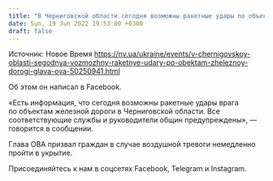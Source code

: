 ```yaml
---
title: "В Черниговской области сегодня возможны ракетные удары по объектам железной дороги — глава ОВА"
date: Sun, 19 Jun 2022 19:53:00 +0300
draft: false
---
```

Источник: Новое Время https://nv.ua/ukraine/events/v-chernigovskoy-oblasti-segodnya-vozmozhny-raketnye-udary-po-obektam-zheleznoy-dorogi-glava-ova-50250941.html


Об этом он написал в Facebook.

«Есть информация, что сегодня возможны ракетные удары врага по объектам железной дороги в Черниговской области. Все соответствующие службы и руководители общин предупреждены», — говорится в сообщении.

Глава ОВА призвал граждан в случае воздушной тревоги немедленно пройти в укрытие.

Присоединяйтесь к нам в соцсетях Facebook, Telegram и Instagram.
